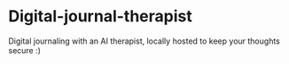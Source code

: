 # Digital-journal-therapist
Digital journaling with an AI therapist, locally hosted to keep your thoughts secure :)
